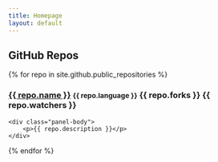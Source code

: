 ```yaml
---
title: Homepage
layout: default
---
```


## GitHub Repos

{% for repo in site.github.public_repositories %}

<div class="panel panel-default">
    <div class="panel-heading">
        <h3 class="panel-title">
            <a href="{{ repo.html_url }}">{{ repo.name }}</a>
            <small>{{ repo.language }}</small>
            <span class="pull-right">
                <span class="fa fa-code-fork"></span> {{ repo.forks }}
                <span class="fa fa-star"></span> {{ repo.watchers }}
            </span>
        </h3>
    </div>

    <div class="panel-body">
        <p>{{ repo.description }}</p>
    </div>
</div>

{% endfor %}
